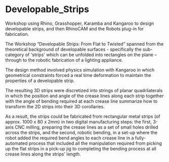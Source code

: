 # Developable_Strips
Workshop using Rhino, Grasshopper, Karamba and Kangaroo to design developable strips, and then RhinoCAM and the Robots plug-in for fabrication.

The Workshop “Developable Strips: From Flat to Twisted” spanned from the theoretical background of developable surfaces -  specifically the sub-category of  'strips' which can be unfolded into rectangles on the plane – through to the robotic fabrication of a lighting appliance.

The design method involved physics simulation with Kangaroo in which geometrical constraints forced a real time deformation to maintain the properties of a developable strip. 

The resulting 3D strips were discretized into strings of planar quadrilaterals in which the position and angle of the crease lines along each strip together with the angle of bending required at each crease line summarize how to transform the 2D strips into their 3D corollaries. 

As a result, the strips could be fabricated from rectangular metal strips (of approx. 1000 x 80 x
2mm) in two digital manufacturing steps: the first, 3-axis CNC milling, preparing the crease lines as a set of small holes drilled across the strips, and the second, robotic bending, in a set-up where the robot added the required bend angles to each crease line in a fully-automated process that included all the manipulation required from picking up the flat strips in a pick-up jig to completing the bending process at all crease lines along the strips' length.
